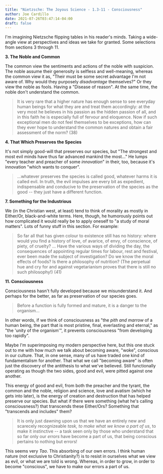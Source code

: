 ```yaml
---
title: "Nietzsche: The Joyous Science - 1.3-11 - Consciousness"
author: Joe Cardillo
date: 2021-07-26T03:47:14-04:00
draft: false
---
```


I'm imagining Nietzsche flipping tables in his reader's minds. Taking a wide-angle view at perspectives and ideas we take for granted. Some selections from sections 3 through 11.

**3\. The Noble and Common**

The common view the sentiments and actions of the noble with suspicion. The noble assume their generosity is selfless and well-meaning, whereas the common view it as, "Their must be some secret advantage I'm not aware of. Why would they purposely _disadvantage_ themselves?" Or they view the noble as fools. Having a "Disease of reason". At the same time, the noble don't understand the common.

> It is very rare that a higher nature has enough sense to see everyday human beings for what they are and treat them accordingly: at the very most he believes in his passion as the hidden passion of all, and in this faith he is especially full of fervour and eloquence. Now if such exceptional men do not feel themselves to be exceptions, how can they ever hope to understand the common natures and obtain a fair assessment of the norm? (38)

**4\. That Which Preserves the Species**

It's not simply good-will that preserves our species, but "The strongest and most evil minds have thus far advanced mankind the most..." He lumps "every teacher and preacher of some _innovation_" in their, too, because it's innovation "which wants to conquer".

> ...whatever preserves the species is called good, whatever harms it is called evil. In truth, the evil impulses are every bit as expedient, indispensable and conducive to the preservation of the species as the good -- they just have a different function.

**7\. Something for the Industrious**

We (in the Christian west, at least) tend to think of morality as mostly in Either/Or, black-and-white terms. Here, though, he humorously points out how complicated it would really be to apply oneself to "a study of moral matters". Lots of funny stuff in this section. For example:

> So far all that has given colour to existence still has no history: where would you find a history of love, of avarice, of envy, of conscience, of piety, of cruelty? ... Have the various ways of dividing the day, the consequences of appointing regular times for labour, rest and festival, ever been made the subject of investigation? Do we know the moral effects of foods? Is there a philosophy of nutrition? (The perpetual hue and cry for and against vegetarianism proves that there is still no such philosophy!) (41)

**11\. Consciousness**

Consciousness hasn't fully developed because we misunderstand it. And perhaps for the better, as far as preservation of our species goes.

> Before a function is fully formed and mature, it is a danger to the organism...

In other words, if we think of consciousness as "the _pith and marrow_ of a human being, the part that is most pristine, final, everlasting and eternal," as "the 'unity of the organism'", it prevents consciousness "from developing too rapidly".

Maybe I'm superimposing my modern perspective here, but this one stuck out to me with how much we talk about becoming aware, "woke", conscious in our culture. That, in one sense, many of us have traded one kind of fundamentalism for another. That what we call "becoming aware" is often just the discovery of the antithesis to what we've believed. Still functionally operating as though the two sides, good and evil, were pitted against one another.

This energy of good and evil, from both the preacher and the tyrant, the common and the noble, religion and science, love and avatism (which he gets into later), is the energy of creation and destruction that has helped preserve our species. But what if there were something (what he's calling consciousness?) that transcends these Either/Ors? Something that "transcends and includes" them? 

> It is only just dawning upon us that we have an entirely new and scarecely recognizeable _task, to make what we know a part of us_, to make it instinctive -- a task seen only by those who understand that so far only our _errors_ have become a part of us, that being conscious pertains to nothing but errors!

This seems very _Tao_. This absorbing of our own errors. I think human nature (not exclusive to Christianity?) is to resist in ourselves what we view as evil, or what we are told is wrong. Whereas, in order to grow, in order to become "conscious", we have to make our errors a part of us.
